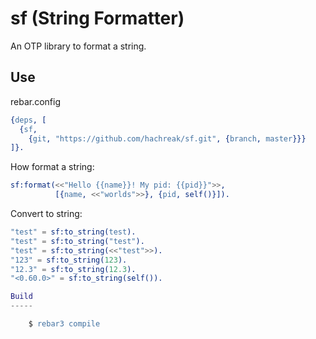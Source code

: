 sf (String Formatter)
=====================

An OTP library to format a string.

Use
---

rebar.config

```erlang
{deps, [
  {sf,
    {git, "https://github.com/hachreak/sf.git", {branch, master}}}
]}.
```

How format a string:

```erlang
sf:format(<<"Hello {{name}}! My pid: {{pid}}">>,
          [{name, <<"worlds">>}, {pid, self()}]).
```

Convert to string:

```erlang
"test" = sf:to_string(test).
"test" = sf:to_string("test").
"test" = sf:to_string(<<"test">>).
"123" = sf:to_string(123).
"12.3" = sf:to_string(12.3).
"<0.60.0>" = sf:to_string(self()).

Build
-----

    $ rebar3 compile
